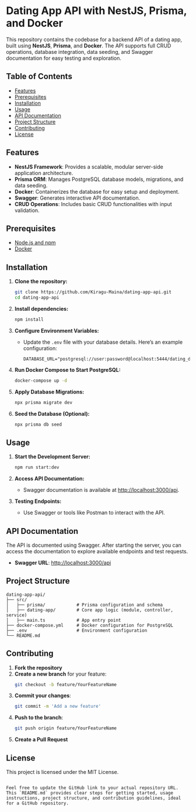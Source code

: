 
# Dating App API with NestJS, Prisma, and Docker

This repository contains the codebase for a backend API of a dating app, built using **NestJS**, **Prisma**, and **Docker**. The API supports full CRUD operations, database integration, data seeding, and Swagger documentation for easy testing and exploration.

## Table of Contents
- [Features](#features)
- [Prerequisites](#prerequisites)
- [Installation](#installation)
- [Usage](#usage)
- [API Documentation](#api-documentation)
- [Project Structure](#project-structure)
- [Contributing](#contributing)
- [License](#license)

## Features
- **NestJS Framework**: Provides a scalable, modular server-side application architecture.
- **Prisma ORM**: Manages PostgreSQL database models, migrations, and data seeding.
- **Docker**: Containerizes the database for easy setup and deployment.
- **Swagger**: Generates interactive API documentation.
- **CRUD Operations**: Includes basic CRUD functionalities with input validation.

## Prerequisites
- [Node.js and npm](https://nodejs.org/)
- [Docker](https://www.docker.com/)

## Installation

1. **Clone the repository:**
   ```bash
   git clone https://github.com/Kiragu-Maina/dating-app-api.git
   cd dating-app-api
   ```

2. **Install dependencies:**
   ```bash
   npm install
   ```

3. **Configure Environment Variables:**
   - Update the `.env` file with your database details. Here’s an example configuration:
     ```env
     DATABASE_URL="postgresql://user:password@localhost:5444/dating_db"
     ```

4. **Run Docker Compose to Start PostgreSQL:**
   ```bash
   docker-compose up -d
   ```

5. **Apply Database Migrations:**
   ```bash
   npx prisma migrate dev
   ```

6. **Seed the Database (Optional):**
   ```bash
   npx prisma db seed
   ```

## Usage

1. **Start the Development Server:**
   ```bash
   npm run start:dev
   ```

2. **Access API Documentation:**
   - Swagger documentation is available at [http://localhost:3000/api](http://localhost:3000/api).

3. **Testing Endpoints:**
   - Use Swagger or tools like Postman to interact with the API.

## API Documentation

The API is documented using Swagger. After starting the server, you can access the documentation to explore available endpoints and test requests.

- **Swagger URL**: [http://localhost:3000/api](http://localhost:3000/api)

## Project Structure

```
dating-app-api/
├── src/
│   ├── prisma/            # Prisma configuration and schema
│   ├── dating-app/        # Core app logic (module, controller, service)
│   ├── main.ts            # App entry point
├── docker-compose.yml     # Docker configuration for PostgreSQL
├── .env                   # Environment configuration
└── README.md
```

## Contributing

1. **Fork the repository**
2. **Create a new branch** for your feature:
   ```bash
   git checkout -b feature/YourFeatureName
   ```
3. **Commit your changes**:
   ```bash
   git commit -m 'Add a new feature'
   ```
4. **Push to the branch**:
   ```bash
   git push origin feature/YourFeatureName
   ```
5. **Create a Pull Request**

## License

This project is licensed under the MIT License.
```

Feel free to update the GitHub link to your actual repository URL. This `README.md` provides clear steps for getting started, usage instructions, project structure, and contribution guidelines, ideal for a GitHub repository.